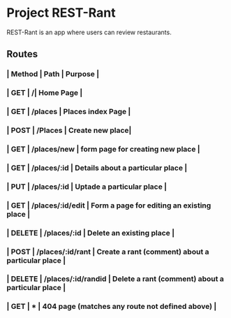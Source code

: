 # Project REST-Rant

REST-Rant is an app where users can review restaurants.


##  Routes 

### | **Method**  | **Path**  | **Purpose** |
### | GET | /| Home Page |
### | GET | /places | Places index Page |
### | POST | /Places | Create new place|
### | GET | /places/new | form page for creating new place |
### | GET | /places/:id | Details about a particular place |
### | PUT | /places/:id | Uptade a particular place |
### | GET | /places/:id/edit | Form a page for editing an existing place |
### | DELETE | /places/:id | Delete an existing place |
### | POST | /places/:id/rant | Create a rant (comment) about a particular place |
### | DELETE | /places/:id/randid | Delete a rant (comment) about a particular place |
### | GET | * | 404 page (matches any route not defined above) |
